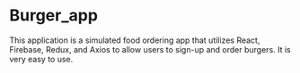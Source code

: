 # Burger_app
This application is a simulated food ordering app that utilizes React, Firebase, Redux, and Axios to allow users to sign-up and order burgers. It is very easy to use.
